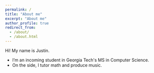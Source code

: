 ```yaml
---
permalink: /
title: "About me"
excerpt: "About me"
author_profile: true
redirect_from: 
  - /about/
  - /about.html
---
```


Hi! My name is Justin.
<ul><li>I’m an incoming student in Georgia Tech's MS in Computer Science.</li>
<li>On the side, I tutor math and produce music.</li></ul>
